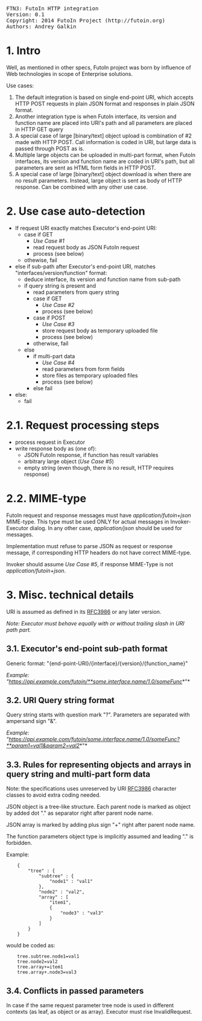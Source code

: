 <pre>
FTN3: FutoIn HTTP integration
Version: 0.1
Copyright: 2014 FutoIn Project (http://futoin.org)
Authors: Andrey Galkin
</pre>

# 1. Intro

Well, as mentioned in other specs, FutoIn project was born by influence
of Web technologies in scope of Enterprise solutions.

Use cases:

1. The default integration is based on single end-point URI, which
    accepts HTTP POST requests in plain JSON format and responses in plain
    JSON format.
2. Another integration type is when FutoIn interface, its version and
    function name are placed into URI's path and all parameters are placed
    in HTTP GET query
3. A special case of large [binary/text] object upload is combination of
    #2 made with HTTP POST. Call information is coded in URI, but large
    data is passed through POST as is.
4. Multiple large objects can be uploaded in multi-part format, when
    FutoIn interfaces, its version and function name are coded in URI's
    path, but all parameters are sent as HTML form fields in HTTP POST.
5. A special case of large [binary/text] object download is when there
    are no result parameters. Instead, large object is sent as body
    of HTTP response. Can be combined with any other use case.



# 2. Use case auto-detection

* If request URI exactly matches Executor's end-point URI:
    * case if GET
        * *Use Case #1*
        * read request body as JSON FutoIn request
        * process (see below)
    * othewise, fail
* else if sub-path after Executor's end-point URI, matches "interfaces/version/function" format:
    * deduce interface, its version and function name from sub-path
    * if query string is present and 
        * read parameters from query string
        * case if GET
            * *Use Case #2*
            * process (see below)
        * case if POST
            * *Use Case #3*
            * store request body as temporary uploaded file
            * process (see below)
        * otherwise, fail
    * else
        * if multi-part data
            * *Use Case #4*
            * read parameters from form fields
            * store files as temporary uploaded files
            * process (see below)
        * else fail
* else:
    * fail

# 2.1. Request processing steps

* process request in Executor
* write response body as (one of):
    * JSON FutoIn response, if function has result variables
    * arbitrary large object (*Use Case #5*)
    * empty string (even though, there is no result, HTTP requires response)

# 2.2. MIME-type

FutoIn request and response messages must have *application/futoin+json* MIME-type. This type must be used
ONLY for actual messages in Invoker-Executor dialog. In any other case, *application/json* should be used
for messages.

Implementation must refuse to parse JSON as request or response message, if corresponding HTTP
headers do not have correct MIME-type.

Invoker should assume *Use Case #5*, if response MIME-Type is not *application/futoin+json*.


# 3. Misc. technical details

URI is assumed as defined in its [RFC3986][] or any later version.

*Note: Executor must behave equally with or without trailing slash in URI path part.*

## 3.1. Executor's end-point sub-path format

Generic format: "{end-point-URI}/{interface}/{version}/{function_name}"

*Example: "https://api.example.com/futoin/**some.interface.name/1.0/someFunc**"*


## 3.2. URI Query string format

Query string starts with question mark "?". Parameters are separated with ampersand sign "&".

*Example: "https://api.example.com/futoin/some.interface.name/1.0/someFunc?**param1=val1&param2=val2**"*

## 3.3. Rules for representing objects and arrays in query string and multi-part form data

Note: the specifications uses unreserved by URI [RFC3986][] character classes to avoid extra coding needed.

JSON object is a tree-like structure. Each parent node is marked as object by added 
dot "." as separator right after parent node name.

JSON array is marked by adding plus sign "+" right after parent node name.

The function parameters object type is implicitly assumed and leading "." is forbidden.

Example:

        {
            "tree" : {
                "subtree" : {
                    "node1" : "val1"
                },
                "node2" : "val2",
                "array" : [
                    "item1",
                    {
                        "node3" : "val3"
                    }
                ]
            }
        }

would be coded as:

        tree.subtree.node1=val1
        tree.node2=val2
        tree.array+=item1
        tree.array+.node3=val3


## 3.4. Conflicts in passed parameters

In case if the same request parameter tree node is used in different contexts
(as leaf, as object or as array). Executor must rise InvalidRequest.



[RFC3986]: http://www.ietf.org/rfc/rfc3986.txt "Uniform Resource Identifier (URI): Generic Syntax"

